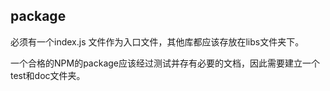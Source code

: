 ## package
必须有一个index.js 文件作为入口文件，其他库都应该存放在libs文件夹下。

一个合格的NPM的package应该经过测试并存有必要的文档，因此需要建立一个test和doc文件夹。




